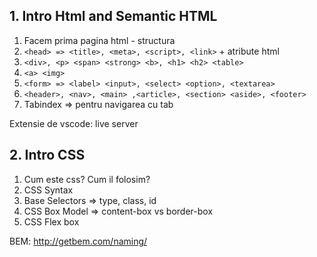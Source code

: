 ## 1. Intro Html and Semantic HTML
1. Facem prima pagina html - structura
2. `<head> => <title>, <meta>, <script>, <link>` + atribute html
3. `<div>, <p> <span> <strong> <b>, <h1> <h2> <table>`
4. `<a> <img>`
5. `<form> => <label> <input>, <select> <option>, <textarea>`
6. `<header>, <nav>, <main> ,<article>, <section> <aside>, <footer>`
7. Tabindex => pentru navigarea cu tab

Extensie de vscode: live server

## 2. Intro CSS
1. Cum este css? Cum il folosim?
2. CSS Syntax 
3. Base Selectors => type, class, id
3. CSS Box Model => content-box vs border-box
4. CSS Flex box

BEM: http://getbem.com/naming/